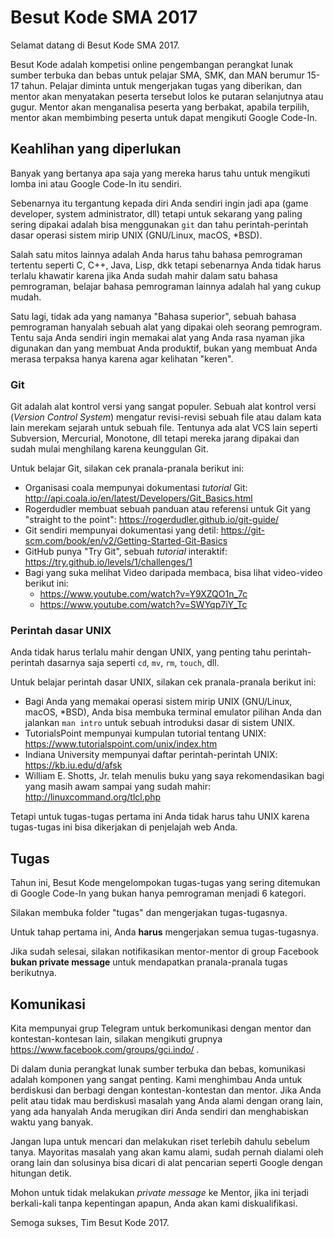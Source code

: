# Besut Kode SMA 2017

Selamat datang di Besut Kode SMA 2017.

Besut Kode adalah kompetisi online pengembangan perangkat lunak sumber terbuka
dan bebas untuk pelajar SMA, SMK, dan MAN berumur 15-17 tahun. Pelajar diminta
untuk mengerjakan tugas yang diberikan, dan mentor akan menyatakan peserta
tersebut lolos ke putaran selanjutnya atau gugur. Mentor akan menganalisa
peserta yang berbakat, apabila terpilih, mentor akan membimbing peserta untuk
dapat mengikuti Google Code-In.

## Keahlihan yang diperlukan

Banyak yang bertanya apa saja yang mereka harus tahu untuk mengikuti lomba ini atau
Google Code-In itu sendiri.

Sebenarnya itu tergantung kepada diri Anda sendiri ingin jadi apa (game developer, system
administrator, dll) tetapi untuk sekarang yang paling sering dipakai adalah
bisa menggunakan `git` dan tahu perintah-perintah dasar operasi sistem mirip UNIX
(GNU/Linux, macOS, *BSD).

Salah satu mitos lainnya adalah Anda harus tahu bahasa pemrograman tertentu
seperti C, C++, Java, Lisp, dkk tetapi sebenarnya Anda tidak harus terlalu khawatir
karena jika Anda sudah mahir dalam satu bahasa pemrograman, belajar bahasa
pemrograman lainnya adalah hal yang cukup mudah.

Satu lagi, tidak ada yang namanya "Bahasa superior", sebuah bahasa pemrograman
hanyalah sebuah alat yang dipakai oleh seorang pemrogram. Tentu saja Anda sendiri
ingin memakai alat yang Anda rasa nyaman jika digunakan dan yang membuat Anda produktif,
bukan yang membuat Anda merasa terpaksa hanya karena agar kelihatan
"keren".

### Git

Git adalah alat kontrol versi yang sangat populer. Sebuah alat kontrol versi
(_Version Control System_) mengatur revisi-revisi sebuah file atau dalam kata
lain merekam sejarah untuk sebuah file. Tentunya ada alat VCS lain seperti
Subversion, Mercurial, Monotone, dll tetapi mereka jarang dipakai dan sudah
mulai menghilang karena keunggulan Git.

Untuk belajar Git, silakan cek pranala-pranala berikut ini:

* Organisasi coala mempunyai dokumentasi _tutorial_ Git:
  http://api.coala.io/en/latest/Developers/Git_Basics.html
* Rogerdudler membuat sebuah panduan atau referensi untuk Git yang
  "straight to the point": https://rogerdudler.github.io/git-guide/
* Git sendiri mempunyai dokumentasi yang detil:
  https://git-scm.com/book/en/v2/Getting-Started-Git-Basics
* GitHub punya "Try Git", sebuah _tutorial_ interaktif:
  https://try.github.io/levels/1/challenges/1
* Bagi yang suka melihat Video daripada membaca, bisa lihat video-video berikut ini:
  * https://www.youtube.com/watch?v=Y9XZQO1n_7c
  * https://www.youtube.com/watch?v=SWYqp7iY_Tc

### Perintah dasar UNIX

Anda tidak harus terlalu mahir dengan UNIX, yang penting tahu perintah-perintah
dasarnya saja seperti `cd`, `mv`, `rm`, `touch`, dll.

Untuk belajar perintah dasar UNIX, silakan cek pranala-pranala berikut ini:

* Bagi Anda yang memakai operasi sistem mirip UNIX (GNU/Linux, macOS, *BSD),
  Anda bisa membuka terminal emulator pilihan Anda dan jalankan `man intro` untuk
  sebuah introduksi dasar di sistem UNIX.
* TutorialsPoint mempunyai kumpulan tutorial tentang UNIX:
  https://www.tutorialspoint.com/unix/index.htm
* Indiana University mempunyai daftar perintah-perintah UNIX:
  https://kb.iu.edu/d/afsk
* William E. Shotts, Jr. telah menulis buku yang saya rekomendasikan bagi yang
  masih awam sampai yang sudah mahir: http://linuxcommand.org/tlcl.php

Tetapi untuk tugas-tugas pertama ini Anda tidak harus tahu UNIX karena
tugas-tugas ini bisa dikerjakan di penjelajah web Anda.

## Tugas

Tahun ini, Besut Kode mengelompokan tugas-tugas yang sering ditemukan di
Google Code-In yang bukan hanya pemrograman menjadi 6 kategori.

Silakan membuka folder "tugas" dan mengerjakan tugas-tugasnya.

Untuk tahap pertama ini, Anda **harus** mengerjakan semua tugas-tugasnya.

Jika sudah selesai, silakan notifikasikan mentor-mentor di group Facebook
**bukan private message** untuk mendapatkan pranala-pranala tugas berikutnya.

## Komunikasi

Kita mempunyai grup Telegram untuk berkomunikasi dengan mentor dan
kontestan-kontesan lain, silakan mengikuti grupnya
https://www.facebook.com/groups/gci.indo/ .

Di dalam dunia perangkat lunak sumber terbuka dan bebas, komunikasi adalah
komponen yang sangat penting. Kami menghimbau Anda untuk berdiskusi dan
berbagi dengan kontestan-kontestan dan mentor. Jika Anda pelit atau tidak
mau berdiskusi masalah yang Anda alami dengan orang lain, yang ada
hanyalah Anda merugikan diri Anda sendiri dan menghabiskan waktu yang banyak.

Jangan lupa untuk mencari dan melakukan riset terlebih dahulu sebelum tanya. Mayoritas
masalah yang akan kamu alami, sudah pernah dialami oleh orang lain dan
solusinya bisa dicari di alat pencarian seperti Google dengan hitungan detik.

Mohon untuk tidak melakukan *private message* ke Mentor, jika ini terjadi
berkali-kali tanpa kepentingan apapun, Anda akan kami diskualifikasi.

Semoga sukses,
Tim Besut Kode 2017.
